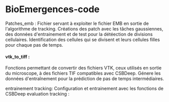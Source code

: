 # BioEmergences-code

Patches_emb : Fichier servant à exploiter le fichier EMB en sortie de l'algorithme de tracking. Créations des patch avec les tâches gaussiennes, des données 
              d'entrainement et de test pour la détéection de divisions cellulaires. Identification des cellules qui se divisent et leurs cellules filles pour chaque                 pas de temps.

#### vtk_to_tiff : 
Fonctions permettant de convertir des fichiers VTK, ceux utilisés en sortie du microscope, à des fichiers TIF compatibles avec CSBDeep. Génere les données
              d'entraînement pour la prédiction de pas de temps intermédiaires.


entrainement tracking: Configuration et entrainement avec les fonctions de CSBDeep
evaluation tracking : 
